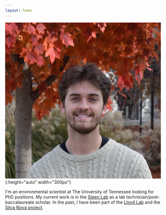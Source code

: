 ```yaml
---
layout: home
---
```


![headshot](images/headshot.jpeg){:height="auto" width="300px"}

I'm an environmental scientist at The University of Tennessee looking for PhD positions. My current work is in the [Steen Lab](https://adsteen.github.io/) as a lab technician/post-baccalaureate scholar. In the past, I have been part of the [Lloyd Lab](https://lloydlab.utk.edu/) and the [Silva Nova project](https://www.above-belowgroundinteractions.com/silva-nova).